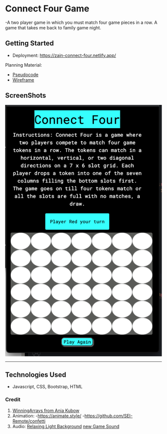 # Connect Four Game
-A two player game in which you must match four game pieces in a row. A game that takes me back to family game night.

## Getting Started
- Deployment: https://zain-connect-four.netlify.app/

Planning Material:
- [Pseudocode](https://docs.google.com/document/d/1zyk2BsR8ePbIRUcJBhcZOYqpQWgzskqvyiUX_w4Um1M/edit?usp=sharing)
- [Wireframe](https://wireframe.cc/9RNnUq)

## ScreenShots
![Ald text](./ASSETS/Connect%204-Mobile%20Display.png)

---

## Technologies Used
- Javascript, CSS, Bootstrap, HTML

### Credit
1. [WinningArrays from Ania Kubow](https://github.com/kubowania/connect-four/blob/master/app.js)
2. Animation:
-https://animate.style/
-https://github.com/SEI-Remote/confetti
3. Audio:
[Relaxing Light Background](https://pixabay.com/music/search/mood/uplifting/) [new Game Sound](https://mixkit.co/free-sound-effects/game/)